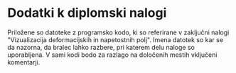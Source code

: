 # Dodatki k diplomski nalogi

Priložene so datoteke z programsko kodo, ki so referirane v zaključni nalogi "Vizualizacija deformacijskih in napetostnih polj". Imena datotek so kar se da nazorna, da bralec lahko razbere, pri katerem delu naloge so uporabljena. V sami kodi bodo za razlago na določenih mestih vključeni komentarji.

